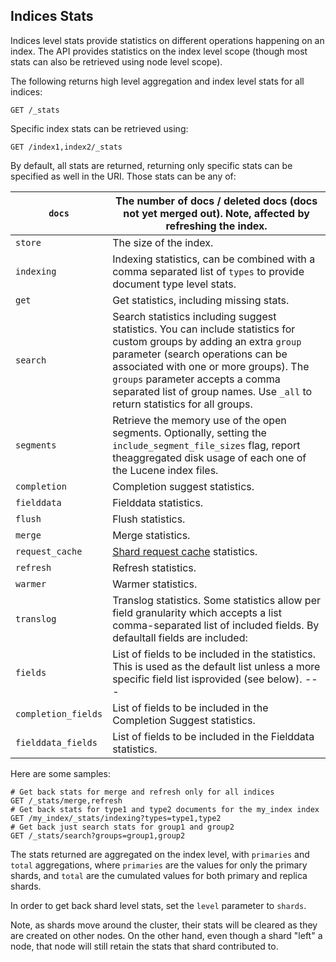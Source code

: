 ## Indices Stats

Indices level stats provide statistics on different operations happening on an index. The API provides statistics on the index level scope (though most stats can also be retrieved using node level scope).

The following returns high level aggregation and index level stats for all indices:
    
    
    GET /_stats

Specific index stats can be retrieved using:
    
    
    GET /index1,index2/_stats

By default, all stats are returned, returning only specific stats can be specified as well in the URI. Those stats can be any of:

`docs`| The number of docs / deleted docs (docs not yet merged out). Note, affected by refreshing the index.     
---|---    
`store`| The size of the index.     
`indexing`| Indexing statistics, can be combined with a comma separated list of `types` to provide document type level stats.     
`get`| Get statistics, including missing stats.     
`search`| Search statistics including suggest statistics. You can include statistics for custom groups by adding an extra `group` parameter (search operations can be associated with one or more groups). The `groups` parameter accepts a comma separated list of group names. Use `_all` to return statistics for all groups.   
`segments`| Retrieve the memory use of the open segments. Optionally, setting the `include_segment_file_sizes` flag, report theaggregated disk usage of each one of the Lucene index files.     
`completion`| Completion suggest statistics.     
`fielddata`| Fielddata statistics.     
`flush`| Flush statistics.     
`merge`| Merge statistics.     
`request_cache`| [Shard request cache](shard-request-cache.html) statistics.     
`refresh`| Refresh statistics.     
`warmer`| Warmer statistics.     
`translog`| Translog statistics.     Some statistics allow per field granularity which accepts a list comma-separated list of included fields. By defaultall fields are included:
`fields`| List of fields to be included in the statistics. This is used as the default list unless a more specific field list isprovided (see below).     ---|---    
`completion_fields`| List of fields to be included in the Completion Suggest statistics.     
`fielddata_fields`| List of fields to be included in the Fielddata statistics.   
  
Here are some samples:
    
    
    # Get back stats for merge and refresh only for all indices
    GET /_stats/merge,refresh
    # Get back stats for type1 and type2 documents for the my_index index
    GET /my_index/_stats/indexing?types=type1,type2
    # Get back just search stats for group1 and group2
    GET /_stats/search?groups=group1,group2

The stats returned are aggregated on the index level, with `primaries` and `total` aggregations, where `primaries` are the values for only the primary shards, and `total` are the cumulated values for both primary and replica shards.

In order to get back shard level stats, set the `level` parameter to `shards`.

Note, as shards move around the cluster, their stats will be cleared as they are created on other nodes. On the other hand, even though a shard "left" a node, that node will still retain the stats that shard contributed to.
